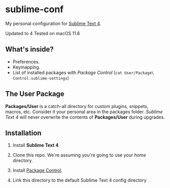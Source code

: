 # sublime-conf

My personal configuration for [Sublime Text 4](http://www.sublimetext.com/).

Updated to 4
Tested on macOS 11.6

## What's inside?

* Preferences.
* Keymapping.
* List of installed packages with *Package Control* (`cat User/Package\ Control.sublime-settings`)

## The User Package
**Packages/User** is a catch-all directory for custom plugins, snippets, macros, etc.
Consider it your personal area in the packages folder. *Sublime Text 4* will never
overwrite the contents of **Packages/User** during upgrades.


## Installation

1. Install **Sublime Text 4**

2. Clone this repo. We're assuming you're going to use your *home* directory.

3. Install [Package Control](http://wbond.net/sublime_packages/package_control).

4. Link this directory to the default Sublime Text 4 config directory

